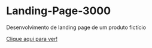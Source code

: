 # Landing-Page-3000
 Desenvolvimento de landing page de um produto fictício

 [Clique aqui para ver!](https://jessisouza03.github.io/Landing-Page-3000/)
